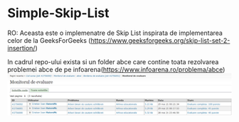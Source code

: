 # Simple-Skip-List
RO: Aceasta este o implemenatre de Skip List inspirata de implementarea celor de la GeeksForGeeks (https://www.geeksforgeeks.org/skip-list-set-2-insertion/)

In cadrul repo-ului exista si un folder abce care contine toata rezolvarea problemei abce de pe infoarena(https://www.infoarena.ro/problema/abce)
![Scor Problema](abceimg.png)

